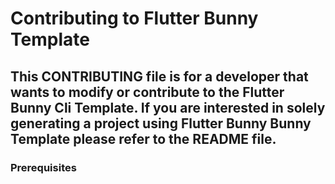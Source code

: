 # Contributing to Flutter Bunny Template
## This CONTRIBUTING file is for a developer that wants to modify or contribute to the Flutter Bunny Cli Template. If you are interested in solely generating a project using Flutter Bunny Bunny Template please refer to the README file.

### Prerequisites